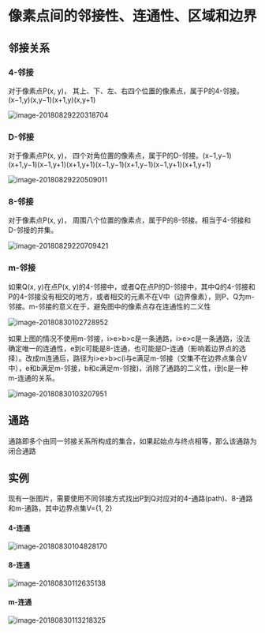 # 像素点间的邻接性、连通性、区域和边界

## 邻接关系

### 4-邻接

对于像素点P(x, y)， 其上、下、左、右四个位置的像素点，属于P的4-邻接。  (x−1,y)(x,y−1)(x+1,y)(x,y+1)

![image-20180829220318704](./img/image-20180829220318704.png)

### D-邻接

对于像素点P(x, y)， 四个对角位置的像素点，属于P的D-邻接。(x−1,y−1)(x+1,y−1)(x−1,y+1)(x+1,y+1)(x−1,y−1)(x+1,y−1)(x−1,y+1)(x+1,y+1) 

![image-20180829220509011](./img/image-20180829220509011.png)

### 8-邻接

对于像素点P(x, y)， 周围八个位置的像素点，属于P的8-邻接。相当于4-邻接和D-邻接的并集。

![image-20180829220709421](./img/image-20180829220709421.png)

### m-邻接

如果Q(x, y)在点P(x, y)的4-邻接中，或者Q在点P的D-邻接中，其中Q的4-邻接和P的4-邻接没有相交的地方，或者相交的元素不在V中（边界像素），则P、Q为m-邻接。m-邻接的意义在于，避免图中的像素点存在连通性的二义性

![image-20180830102728952](./img/image-20180830102728952.png)

如果上图的情况不使用m-邻接，i>e>b>c是一条通路，i>e>c是一条通路，没法确定唯一的连通性，e到c可能是8-连通，也可能是D-连通（影响着边界点的选择）。改成m连通后，路径为i>e>b>c(i与e满足m-邻接（交集不在边界点集合V中），e和b满足m-邻接，b和c满足m-邻接)，消除了通路的二义性，i到c是一种m-连通的关系。

![image-20180830103207951](./img/image-20180830103207951.png)

## 通路

通路即多个由同一邻接关系所构成的集合，如果起始点与终点相等，那么该通路为闭合通路

## 实例

现有一张图片，需要使用不同邻接方式找出P到Q对应对的4-通路(path)、8-通路和m-通路，其中边界点集V={1, 2}

#### 4-连通

![image-20180830104828170](./img/image-20180830104828170.png)

#### 8-连通

![image-20180830112635138](./img/image-20180830112635138.png)

#### m-连通

![image-20180830113218325](./img/image-20180830113218325.png)

